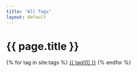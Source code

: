 ```yaml
---
title: "All Tags"
layout: default
---
```


<h1>{{ page.title }}</h1>

<nav class="c-tag-list">
{% for tag in site.tags %}
  <a href="/{{ tag[0] }}/" class="c-tag">{{ tag[0] }}</a>
{% endfor %}
</nav>
